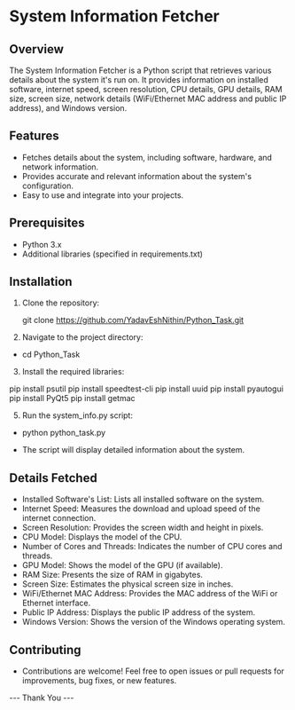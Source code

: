 # System Information Fetcher

## Overview

The System Information Fetcher is a Python script that retrieves various details about the system it's run on. It provides information on installed software, internet speed, screen resolution, CPU details, GPU details, RAM size, screen size, network details (WiFi/Ethernet MAC address and public IP address), and Windows version.

## Features

- Fetches details about the system, including software, hardware, and network information.
- Provides accurate and relevant information about the system's configuration.
- Easy to use and integrate into your projects.

## Prerequisites

- Python 3.x
- Additional libraries (specified in requirements.txt)

## Installation

1. Clone the repository:

   git clone https://github.com/YadavEshNithin/Python_Task.git


2. Navigate to the project directory:
   
- cd Python_Task
  

3. Install the required libraries:
   
  pip install psutil
  pip install speedtest-cli
  pip install uuid
  pip install pyautogui
  pip install PyQt5
  pip install getmac


5. Run the system_info.py script:
   
- python python_task.py

- The script will display detailed information about the system.

## Details Fetched

- Installed Software's List: Lists all installed software on the system.
- Internet Speed: Measures the download and upload speed of the internet connection.
- Screen Resolution: Provides the screen width and height in pixels.
- CPU Model: Displays the model of the CPU.
- Number of Cores and Threads: Indicates the number of CPU cores and threads.
- GPU Model: Shows the model of the GPU (if available).
- RAM Size: Presents the size of RAM in gigabytes.
- Screen Size: Estimates the physical screen size in inches.
- WiFi/Ethernet MAC Address: Provides the MAC address of the WiFi or Ethernet interface.
- Public IP Address: Displays the public IP address of the system.
- Windows Version: Shows the version of the Windows operating system.
  
## Contributing

- Contributions are welcome! Feel free to open issues or pull requests for improvements, bug fixes, or new features.


--- Thank You ---
